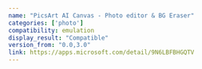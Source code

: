 ```yaml
---
name: "PicsArt AI Canvas - Photo editor & BG Eraser"
categories: ['photo']
compatibility: emulation
display_result: "Compatible"
version_from: "0.0,3.0"
link: https://apps.microsoft.com/detail/9N6LBFBHGQTV
---
```

